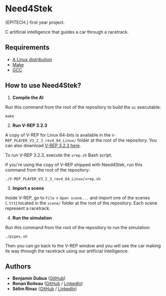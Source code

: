 # Need4Stek

{EPITECH.} first year project.

C artificial intelligence that guides a car through a racetrack.

## Requirements

 - [A Linux distribution](https://en.wikipedia.org/wiki/Linux_distribution)
 - [Make](https://www.gnu.org/software/make/)
 - [GCC](https://gcc.gnu.org/)

## How to use Need4Stek?

 1. **Compile the AI**

Run this command from the root of the repository to build the `ai` executable:
```
make
```

 2. **Run V-REP 3.2.3**

A copy of V-REP for Linux 64-bits is available in the `V-REP_PLAYER_V3_2_3_rev4_64_Linux/` folder at the root of the repository. You can also download [V-REP 3.2.3 here](http://www.coppeliarobotics.com/previousversions.html).

To run V-REP 3.2.3, execute the `vrep.sh` Bash script.

If you're using the copy of V-REP shipped with Need4Stek, run this command from the root of the repository:
```
./V-REP_PLAYER_V3_2_3_rev4_64_Linux/vrep.sh
```

 3. **Import a scene**

Inside V-REP, go to `File` > `Open scene...` and import one of the scenes (`.ttt`) located in the `scene/` folder at the root of the repository. Each scene represent a racetrack.

 4. **Run the simulation**

Run this command from the root of the repository to run the simulation:
```
./pipes.sh
```

Then you can go back to the V-REP window and you will see the car making its way through the racetrack using our artificial intelligence.

## Authors

* **Benjamin Dubus** ([GitHub](https://github.com/dubus-b))
* **Ronan Boiteau** ([GitHub](https://github.com/ronanboiteau) / [LinkedIn](https://www.linkedin.com/in/ronanboiteau/))
* **Sélim Rinaz** ([GitHub](https://github.com/rinaz-a) / [LinkedIn](https://www.linkedin.com/in/selim-rinaz/))
